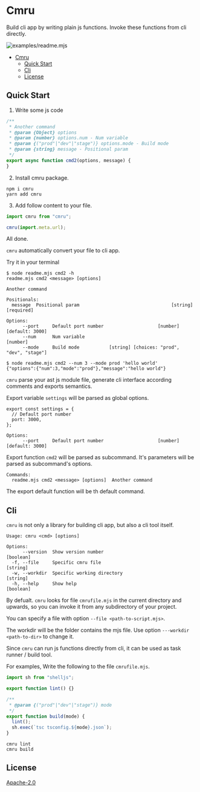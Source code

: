 # Cmru

Build cli app by writing plain js functions. Invoke these functions from cli directly.

![examples/readme.mjs](https://user-images.githubusercontent.com/4012553/154787191-87252e55-35ae-4db5-99a7-13c727bdd48c.png)

- [Cmru](#cmru)
  - [Quick Start](#quick-start)
  - [Cli](#cli)
  - [License](#license)

## Quick Start

1. Write some js code

```js
/**
 * Another command
 * @param {Object} options
 * @param {number} options.num - Num variable
 * @param {("prod"|"dev"|"stage")} options.mode - Build mode
 * @param {string} message - Positional param
 */
export async function cmd2(options, message) {
}
```

2. Install cmru package.

```
npm i cmru
yarn add cmru
```

3. Add follow content to your file.

```js
import cmru from "cmru";

cmru(import.meta.url);
```

All done.

`cmru` automatically convert your file to cli app.

Try it in your terminal
```
$ node readme.mjs cmd2 -h
readme.mjs cmd2 <message> [options]

Another command

Positionals:
  message  Positional param                                  [string] [required]

Options:
      --port     Default port number                    [number] [default: 3000]
      --num      Num variable                                           [number]
      --mode     Build mode           [string] [choices: "prod", "dev", "stage"]

$ node readme.mjs cmd2 --num 3 --mode prod 'hello world'
{"options":{"num":3,"mode":"prod"},"message":"hello world"}
```

`cmru` parse your ast js module file, generate cli interface according comments and exports semantics.

Export variable `settings` will be parsed as global options.
```
export const settings = {
  // Default port number
  port: 3000,
};
```
```
Options:
      --port     Default port number                    [number] [default: 3000]
```

Export function `cmd2` will be parsed as subcommand. It's parameters will be parsed as subcommand's options.

```
Commands:
  readme.mjs cmd2 <message> [options]  Another command
```

The export default function will be th default command.

## Cli

`cmru` is not only a library for building cli app, but also a cli tool itself.

```
Usage: cmru <cmd> [options]

Options:
      --version  Show version number                                   [boolean]
  -f, --file     Specific cmru file                                     [string]
  -w, --workdir  Specific working directory                             [string]
  -h, --help     Show help                                             [boolean]
```

By defualt. `cmru` looks for file `cmrufile.mjs` in the current directory and upwards, so you can invoke it from any subdirectory of your project. 

You can specify a file with option `--file <path-to-script.mjs>`. 

The workdir will be the folder contains the mjs file. Use option `---workdir <path-to-dir>` to change it.

Since `cmru` can run js functions directly from cli, it can be used as task runner / build tool.

For examples, Write the following to the file `cmrufile.mjs`.

```ts
import sh from "shelljs";

export function lint() {}

/**
 * @param {("prod"|"dev"|"stage")} mode
 */
export function build(mode) {
  lint();
  sh.exec(`tsc tsconfig.${mode}.json`);
}
```

```
cmru lint
cmru build
```
## License

[Apache-2.0](LICENSE)

